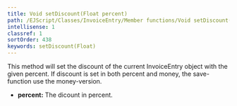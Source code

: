 ```yaml
---
title: Void setDiscount(Float percent)
path: /EJScript/Classes/InvoiceEntry/Member functions/Void setDiscount(Float percent)
intellisense: 1
classref: 1
sortOrder: 438
keywords: setDiscount(Float)
---
```


This method will set the discount of the current InvoiceEntry object with the given
percent.
If discount is set in both percent and money, the save-function use the money-version.


* **percent:** The dicount in percent.


